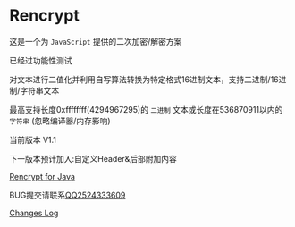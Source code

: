 # Rencrypt
这是一个为 `JavaScript` 提供的二次加密/解密方案

已经过功能性测试

对文本进行二值化并利用自写算法转换为特定格式16进制文本，支持二进制/16进制/字符串文本

最高支持长度0xffffffff(4294967295)的 `二进制` 文本或长度在536870911以内的 `字符串` (忽略编译器/内存影响)

当前版本 V1.1

下一版本预计加入:自定义Header&后部附加内容

[Rencrypt for Java](https://github.com/RycXEpd/myencrypt-Java)

BUG提交请联系[QQ2524333609](http://wpa.qq.com/msgrd?v=3&uin=2524333609&site=qq&menu=yes)

[Changes Log](version.md)
